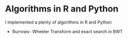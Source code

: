# Algorithms in R and Python
I implemented a plenty of algorithms in R and Python

- Burrows- Wheeler Transform and exact search in BWT
